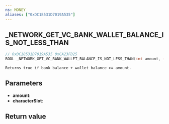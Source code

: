```yaml
---
ns: MONEY
aliases: ["0xDC18531D7019A535"]
---
```

## _NETWORK_GET_VC_BANK_WALLET_BALANCE_IS_NOT_LESS_THAN

```c
// 0xDC18531D7019A535 0xCA23FD25
BOOL _NETWORK_GET_VC_BANK_WALLET_BALANCE_IS_NOT_LESS_THAN(int amount, int characterSlot);
```

```
Returns true if bank balance + wallet balance >= amount.
```

## Parameters
* **amount**: 
* **characterSlot**: 

## Return value

